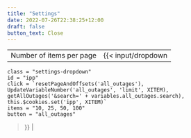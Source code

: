 ```yaml
---
title: "Settings"
date: 2022-07-26T22:38:25+12:00
draft: false
button_text: Close
---
```

|  |  |
| ----------- | ----------- |
| Number of items per page | {{< input/dropdown 
    class = "settings-dropdown" 
    id = "ipp"
    click = `resetPageAndOffsets('all_outages'),
    UpdateVariableNumber('all_outages', 'limit', XITEM),
    getAllOutages('&search=' + variables.all_outages.search),
    this.$cookies.set('ipp', XITEM)`
    items = "10, 25, 50, 100"
    button = "all_outages"
>}} |